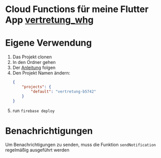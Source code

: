 # Cloud Functions für meine Flutter App [vertretung_whg](https://github.com/Vinzent03/vertretung_whg)

# Eigene Verwendung
1. Das Projekt clonen
2. In den Ordner gehen
3. Der [Anleitung](https://firebase.google.com/docs/functions/get-started) folgen
4. Den Projekt Namen ändern:
    ```Json
    {
        "projects": {
            "default": "vertretung-b5742"
        }
    }
    ```
5. run `firebase deploy`

# Benachrichtigungen
Um Benachrichtigungen zu senden, muss die Funktion `sendNotification` regelmäßig ausgeführt werden